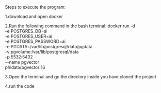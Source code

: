 Steps to execute the program:



1.download and open docker



2.Run the following command in the bash terminal:
docker run -d \
  -e POSTGRES_DB=ai \
  -e POSTGRES_USER=ai \
  -e POSTGRES_PASSWORD=ai \
  -e PGDATA=/var/lib/postgresql/data/pgdata \
  -v pgvolume:/var/lib/postgresql/data \
  -p 5532:5432 \
  --name pgvector \
  phidata/pgvector:16


 
3.Open the terminal and go the directory inside you have cloned the project


4.run the code 
